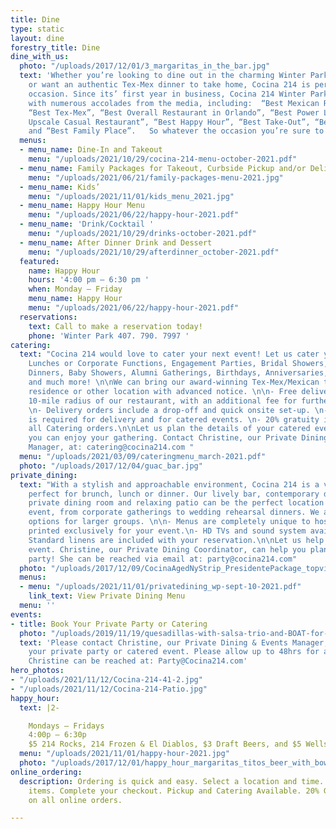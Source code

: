 ```yaml
---
title: Dine
type: static
layout: dine
forestry_title: Dine
dine_with_us:
  photo: "/uploads/2017/12/01/3_margaritas_in_the_bar.jpg"
  text: 'Whether you’re looking to dine out in the charming Winter Park Historic District
    or want an authentic Tex-Mex dinner to take home, Cocina 214 is perfect for every
    occasion. Since its’ first year in business, Cocina 214 Winter Park has been blessed
    with numerous accolades from the media, including:  “Best Mexican Restaurant”,
    “Best Tex-Mex”, “Best Overall Restaurant in Orlando”, “Best Power Lunch”, “Best
    Upscale Casual Restaurant”, “Best Happy Hour”, “Best Take-Out”, “Best Appetizer”,
    and “Best Family Place”.   So whatever the occasion you’re sure to enjoy.'
  menus:
  - menu_name: Dine-In and Takeout
    menu: "/uploads/2021/10/29/cocina-214-menu-october-2021.pdf"
  - menu_name: Family Packages for Takeout, Curbside Pickup and/or Delivery
    menu: "/uploads/2021/06/21/family-packages-menu-2021.jpg"
  - menu_name: Kids’
    menu: "/uploads/2021/11/01/kids_menu_2021.jpg"
  - menu_name: Happy Hour Menu
    menu: "/uploads/2021/06/22/happy-hour-2021.pdf"
  - menu_name: 'Drink/Cocktail '
    menu: "/uploads/2021/10/29/drinks-october-2021.pdf"
  - menu_name: After Dinner Drink and Dessert
    menu: "/uploads/2021/10/29/afterdinner_october-2021.pdf"
  featured:
    name: Happy Hour
    hours: '4:00 pm – 6:30 pm '
    when: Monday – Friday
    menu_name: Happy Hour
    menu: "/uploads/2021/06/22/happy-hour-2021.pdf"
  reservations:
    text: Call to make a reservation today!
    phone: 'Winter Park 407. 790. 7997 '
catering:
  text: "Cocina 214 would love to cater your next event! Let us cater your Office
    Lunches or Corporate Functions, Engagement Parties, Bridal Showers, Rehearsal
    Dinners, Baby Showers, Alumni Gatherings, Birthdays, Anniversaries, Holiday Parties
    and much more! \n\nWe can bring our award-winning Tex-Mex/Mexican to your work,
    residence or other location with advanced notice. \n\n- Free delivery within a
    10-mile radius of our restaurant, with an additional fee for further mileage.
    \n- Delivery orders include a drop-off and quick onsite set-up. \n- Minimum Order
    is required for delivery and for catered events. \n- 20% gratuity is added to
    all Catering orders.\n\nLet us plan the details of your catered event so that
    you can enjoy your gathering. Contact Christine, our Private Dining & Catering
    Manager, at: catering@cocina214.com "
  menu: "/uploads/2021/03/09/cateringmenu_march-2021.pdf"
  photo: "/uploads/2017/12/04/guac_bar.jpg"
private_dining:
  text: "With a stylish and approachable environment, Cocina 214 is a vibrant spot
    perfect for brunch, lunch or dinner. Our lively bar, contemporary dining room,
    private dining room and relaxing patio can be the perfect location for any major
    event, from corporate gatherings to wedding rehearsal dinners. We also offer buy-out
    options for larger groups. \n\n- Menus are completely unique to host’s needs &
    printed exclusively for your event.\n- HD TVs and sound system available for use.\n-
    Standard linens are included with your reservation.\n\nLet us help plan your momentous
    event. Christine, our Private Dining Coordinator, can help you plan your perfect
    party! She can be reached via email at: party@cocina214.com"
  photo: "/uploads/2017/12/09/CocinaAgedNyStrip_PresidentePackage_topview_optimized.jpg"
  menus:
  - menu: "/uploads/2021/11/01/privatedining_wp-sept-10-2021.pdf"
    link_text: View Private Dining Menu
  menu: ''
events:
- title: Book Your Private Party or Catering
  photo: "/uploads/2019/11/19/quesadillas-with-salsa-trio-and-BOAT-for-catering.jpg"
  text: 'Please contact Christine, our Private Dining & Events Manager, to help plan
    your private party or catered event. Please allow up to 48hrs for a response.
    Christine can be reached at: Party@Cocina214.com'
hero_photos:
- "/uploads/2021/11/12/Cocina-214-41-2.jpg"
- "/uploads/2021/11/12/Cocina-214-Patio.jpg"
happy_hour:
  text: |2-

    Mondays – Fridays
    4:00p – 6:30p
    $5 214 Rocks, 214 Frozen & El Diablos, $3 Draft Beers, and $5 Wells
  menu: "/uploads/2021/11/01/happy-hour-2021.jpg"
  photo: "/uploads/2017/12/01/happy_hour_margaritas_titos_beer_with_bowl_of_limes.jpg"
online_ordering:
  description: Ordering is quick and easy. Select a location and time. Choose your
    items. Complete your checkout. Pickup and Catering Available. 20% Gratuity added
    on all online orders.

---
```

